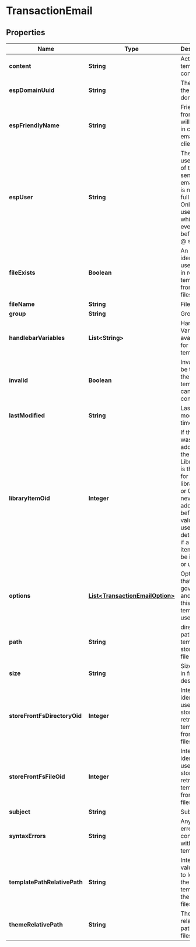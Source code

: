 

# TransactionEmail


## Properties

| Name | Type | Description | Notes |
|------------ | ------------- | ------------- | -------------|
|**content** | **String** | Actual template contents |  [optional] |
|**espDomainUuid** | **String** | The uuid of the sending domain |  [optional] |
|**espFriendlyName** | **String** | Friendly from that will appear in customer email clients. |  [optional] |
|**espUser** | **String** | The username of the sending email.  This is not the full email.  Only the username which is everything before the @ sign. |  [optional] |
|**fileExists** | **Boolean** | An internal identifier used to aid in retrieving templates from the filesystem. |  [optional] |
|**fileName** | **String** | File name |  [optional] |
|**group** | **String** | Group |  [optional] |
|**handlebarVariables** | **List&lt;String&gt;** | Handlebar Variables available for email template |  [optional] |
|**invalid** | **Boolean** | Invalid will be true if the template cannot compile |  [optional] |
|**lastModified** | **String** | Last modified timestamp |  [optional] |
|**libraryItemOid** | **Integer** | If this item was ever added to the Code Library, this is the oid for that library item, or 0 if never added before.  This value is used to determine if a library item should be inserted or updated. |  [optional] |
|**options** | [**List&lt;TransactionEmailOption&gt;**](TransactionEmailOption.md) | Options that help govern how and when this template is used |  [optional] |
|**path** | **String** | directory path where template is stored in file system |  [optional] |
|**size** | **String** | Size of file in friendly description |  [optional] |
|**storeFrontFsDirectoryOid** | **Integer** | Internal identifier used to store and retrieve template from filesystem |  [optional] |
|**storeFrontFsFileOid** | **Integer** | Internal identifier used to store and retrieve template from filesystem |  [optional] |
|**subject** | **String** | Subject |  [optional] |
|**syntaxErrors** | **String** | Any syntax errors contained within the tempalate |  [optional] |
|**templatePathRelativePath** | **String** | Internal value used to locate the template in the filesystem |  [optional] |
|**themeRelativePath** | **String** | Theme relative path in the filesystem. |  [optional] |



